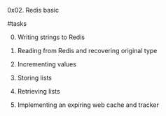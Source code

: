 0x02. Redis basic

#tasks

0. Writing strings to Redis

1. Reading from Redis and recovering original type

2. Incrementing values

3. Storing lists

4. Retrieving lists

5. Implementing an expiring web cache and tracker
